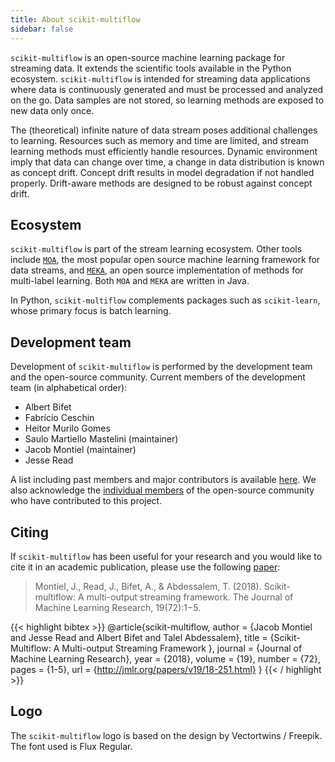 ```yaml
---
title: About scikit-multiflow
sidebar: false
---
```


`scikit-multiflow` is an open-source machine learning package for streaming data. It extends the scientific tools available in the Python ecosystem. `scikit-multiflow` is intended for streaming data applications where data is continuously generated and must be processed and analyzed on the go. Data samples are not stored, so learning methods are exposed to new data only once.

The (theoretical) infinite nature of data stream poses additional challenges to learning. Resources such as memory and time are limited, and stream learning methods must efficiently handle resources. Dynamic environment imply that data can change over time, a change in data distribution is known as concept drift. Concept drift results in model degradation if not handled properly. Drift-aware methods are designed to be robust against concept drift. 

## Ecosystem

`scikit-multiflow` is part of the stream learning ecosystem. Other tools include [`MOA`](https://moa.cms.waikato.ac.nz/), the most popular open source  machine learning framework for data streams, and [`MEKA`](http://meka.sourceforge.net/), an open source implementation of methods for multi-label learning. Both `MOA` and `MEKA` are written in Java.

In Python, `scikit-multiflow` complements packages such as `scikit-learn`, whose primary focus is batch learning.

## Development team
Development of  `scikit-multiflow` is performed by the development team and the open-source community. Current members of the development team (in alphabetical order):

* Albert Bifet
* Fabrício Ceschin
* Heitor Murilo Gomes
* Saulo Martiello Mastelini (maintainer)
* Jacob Montiel (maintainer)
* Jesse Read

A list including past members and major contributors is available [here](https://github.com/scikit-multiflow/scikit-multiflow/blob/master/AUTHORS.md). We also acknowledge the [individual members](https://github.com/scikit-multiflow/scikit-multiflow/graphs/contributors) of the open-source community who have contributed to this project.

## Citing

If `scikit-multiflow` has been useful for your research and you would like to cite it in an academic publication, please use the following [paper](http://jmlr.org/papers/v19/18-251.html):

> Montiel, J., Read, J., Bifet, A., & Abdessalem, T. (2018). Scikit-multiflow: A multi-output streaming framework. The Journal of Machine Learning Research, 19(72):1−5.


{{< highlight bibtex >}}
@article{scikit-multiflow,
  author  = {Jacob Montiel and Jesse Read and Albert Bifet and Talel Abdessalem},
  title   = {Scikit-Multiflow: A Multi-output Streaming Framework },
  journal = {Journal of Machine Learning Research},
  year    = {2018},
  volume  = {19},
  number  = {72},
  pages   = {1-5},
  url     = {http://jmlr.org/papers/v19/18-251.html}
}
{{< / highlight >}}

## Logo

The `scikit-multiflow` logo is based on the design by Vectortwins / Freepik. The font used is Flux Regular.
